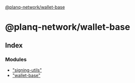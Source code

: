 [@planq-network/wallet-base](README.md)

# @planq-network/wallet-base

## Index

### Modules

* ["signing-utils"](modules/_signing_utils_.md)
* ["wallet-base"](modules/_wallet_base_.md)
